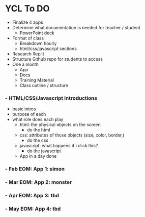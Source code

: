 # YCL To DO

- Finalize 4 apps
- Determine what documentation is needed for teacher / student
  - PowerPoint deck
- Format of class
  - Breakdown hourly
  - html/css/javascript sections
- Research Replit
- Structure Github repo for students to access
- One a month
  - App
  - Docs
  - Training Material
  - Class outline / structure

### - HTML/CSS/Javascript Introductions

- basic intros
- purpose of each
- what role does each play
  - html: the physical objects on the screen
    - do the html
  - css: attributes of those objects (size, color, border,)
    - do the css
  - javascript: what happens if i click this?
    - do the javascript
  - App in a day done

### - Feb EOM: App 1: simon

### - Mar EOM: App 2: monster

### - Apr EOM: App 3: tbd

### - May EOM: App 4: tbd

